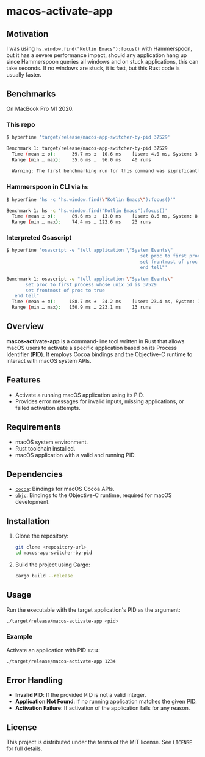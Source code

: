 # macos-activate-app

## Motivation

I was using `hs.window.find("Kotlin Emacs"):focus()` with Hammerspoon, but it has a severe performance impact, should any application hang up since Hammerspoon queries all windows and on stuck applications, this can take seconds. If no windows are stuck, it is fast, but this Rust code is usually faster.

## Benchmarks

On MacBook Pro M1 2020.

### This repo

```bash
$ hyperfine 'target/release/macos-app-switcher-by-pid 37529'

Benchmark 1: target/release/macos-app-switcher-by-pid 37529
  Time (mean ± σ):      39.7 ms ±  10.6 ms    [User: 4.0 ms, System: 3.1 ms]
  Range (min … max):    35.6 ms …  96.0 ms    40 runs
 
  Warning: The first benchmarking run for this command was significantly slower than the rest (71.2 ms). This could be caused by (filesystem) caches that were not filled until after the first run. You should consider using the '--warmup' option to fill those caches before the actual benchmark. Alternatively, use the '--prepare' option to clear the caches before each timing run.
```

### Hammerspoon in CLI via `hs`

```bash
$ hyperfine "hs -c 'hs.window.find(\"Kotlin Emacs\"):focus()'"

Benchmark 1: hs -c 'hs.window.find("Kotlin Emacs"):focus()'
  Time (mean ± σ):      89.6 ms ±  13.0 ms    [User: 8.6 ms, System: 8.6 ms]
  Range (min … max):    74.4 ms … 122.6 ms    23 runs
```

### Interpreted Osascript

```bash
$ hyperfine 'osascript -e "tell application \"System Events\"
                                                 set proc to first process whose unix id is 37529
                                                 set frontmost of proc to true
                                                 end tell"'
                                                 
Benchmark 1: osascript -e "tell application \"System Events\"
       set proc to first process whose unix id is 37529
       set frontmost of proc to true
   end tell"
  Time (mean ± σ):     188.7 ms ±  24.2 ms    [User: 23.4 ms, System: 19.3 ms]
  Range (min … max):   150.9 ms … 223.1 ms    13 runs
```

## Overview
**macos-activate-app** is a command-line tool written in Rust that allows macOS users to activate a specific application based on its Process Identifier (**PID**). It employs Cocoa bindings and the Objective-C runtime to interact with macOS system APIs.

## Features
- Activate a running macOS application using its PID.
- Provides error messages for invalid inputs, missing applications, or failed activation attempts.

## Requirements
- macOS system environment.
- Rust toolchain installed.
- macOS application with a valid and running PID.

## Dependencies
- [`cocoa`](https://crates.io/crates/cocoa): Bindings for macOS Cocoa APIs.
- [`objc`](https://crates.io/crates/objc): Bindings to the Objective-C runtime, required for macOS development.

## Installation
1. Clone the repository:
   ```bash
   git clone <repository-url>
   cd macos-app-switcher-by-pid
   ```
2. Build the project using Cargo:
   ```bash
   cargo build --release
   ```

## Usage
Run the executable with the target application's PID as the argument:
```bash
./target/release/macos-activate-app <pid>
```

### Example
Activate an application with PID `1234`:
```bash
./target/release/macos-activate-app 1234
```

## Error Handling
- **Invalid PID**: If the provided PID is not a valid integer.
- **Application Not Found**: If no running application matches the given PID.
- **Activation Failure**: If activation of the application fails for any reason.

## License
This project is distributed under the terms of the MIT license. See `LICENSE` for full details.
